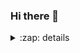 ### Hi there 👋

<details>
  <summary>:zap: details</summary>

  <img align="left" alt="my github stats" src="https://github-readme-stats-s-lasch.vercel.app/api?username=s-lasch" />
  
</details>
